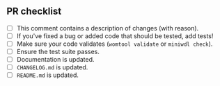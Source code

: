 <!--
# pull request

Many thanks for contributing to the pipeline!

Please fill in the appropriate checklist below (delete whatever is not relevant).
These are the most common things requested on pull requests (PRs).

Remember that PRs should be made against the dev branch, unless you're preparing a pipeline release.
-->
<!-- markdownlint-disable ul-indent -->

## PR checklist

- [ ] This comment contains a description of changes (with reason).
- [ ] If you've fixed a bug or added code that should be tested, add tests!
- [ ] Make sure your code validates (`womtool validate` or `miniwdl check`).
- [ ] Ensure the test suite passes.
- [ ] Documentation is updated.
- [ ] `CHANGELOG.md` is updated.
- [ ] `README.md` is updated.

